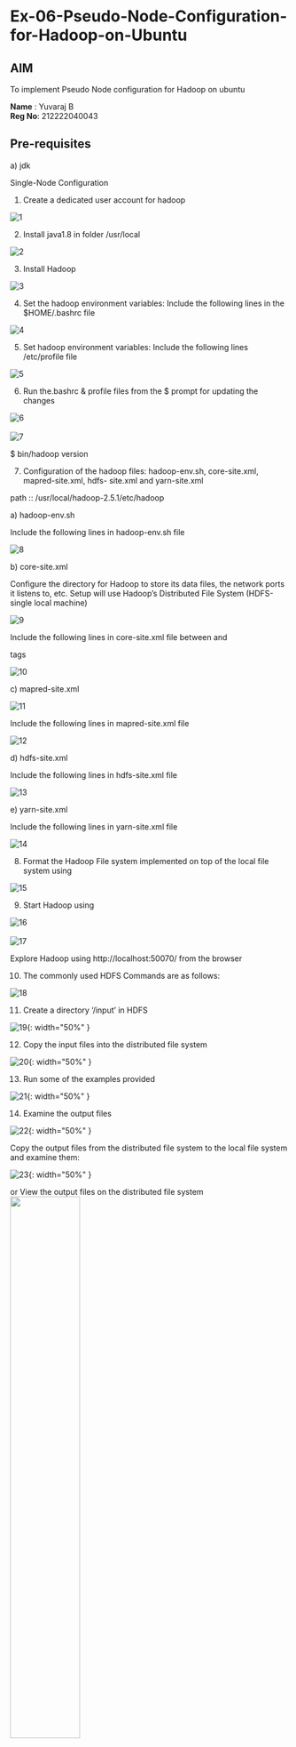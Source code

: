# Ex-06-Pseudo-Node-Configuration-for-Hadoop-on-Ubuntu

## AIM

To implement Pseudo Node configuration for Hadoop on ubuntu


**Name** : Yuvaraj B<br>
**Reg No**: 212222040043


## Pre-requisites

a) jdk

Single-Node Configuration

1.	Create a dedicated user account for hadoop

![1](https://github.com/user-attachments/assets/92c1e563-c5f1-47fb-b37b-7d5e12b31164)

2.	Install java1.8 in folder /usr/local

![2](https://github.com/user-attachments/assets/5ea2d3ed-90dc-445a-bf33-c11e3cfc34a3)

3.	Install Hadoop

![3](https://github.com/user-attachments/assets/ffda2502-c6a3-4fd3-8295-9f3dfc1ba252)

4.	Set the hadoop environment variables: Include the following lines in the
$HOME/.bashrc file

![4](https://github.com/user-attachments/assets/d1c52226-f8dd-4d3f-b745-6c1691b8d064)

5.	Set hadoop environment variables: Include the following lines /etc/profile file

![5](https://github.com/user-attachments/assets/696d8da4-a010-4538-8b2e-4bc1ab00960a)

6.	Run the.bashrc & profile files from the $ prompt for updating the changes


![6](https://github.com/user-attachments/assets/77f349a6-4631-449e-bb03-b77c0f3ce87a) <br>
<br>![7](https://github.com/user-attachments/assets/99438a71-e073-46b2-ba1e-3188d2956b80)

$ bin/hadoop version	


7.	Configuration of the hadoop files: hadoop-env.sh, core-site.xml, mapred-site.xml, hdfs- site.xml and yarn-site.xml


path ::	/usr/local/hadoop-2.5.1/etc/hadoop

a)	hadoop-env.sh

Include the following lines in hadoop-env.sh file

![8](https://github.com/user-attachments/assets/c1b537c1-19ba-49fa-b30a-6ad3560fa72a)

b)	core-site.xml

Configure the directory for Hadoop to store its data files, the network ports it listens to, etc. Setup will use Hadoop’s Distributed File System (HDFS-single local machine)

![9](https://github.com/user-attachments/assets/b54388b5-4e27-4ca9-b226-4ea8b993f5a0)
 
Include the following lines in core-site.xml file between <configuration> and

</configuration> tags

![10](https://github.com/user-attachments/assets/ac0c1344-a0ed-4ab3-83f1-3ca31d59205a)

c)	mapred-site.xml
 
![11](https://github.com/user-attachments/assets/4e182fa8-e530-4eec-9b40-53a0a14777a0)

Include the following lines in mapred-site.xml file
 
![12](https://github.com/user-attachments/assets/d7412a43-c500-440a-8367-ebb97f11a15a)

d)	hdfs-site.xml

Include the following lines in hdfs-site.xml file

![13](https://github.com/user-attachments/assets/47b39cbc-7e8e-4a4b-9707-02422070ecda)

e)	yarn-site.xml

Include the following lines in yarn-site.xml file

![14](https://github.com/user-attachments/assets/35243557-25be-4468-b1d1-4686a61a9397)

8.	Format the Hadoop File system implemented on top of the local file system using

![15](https://github.com/user-attachments/assets/710df2f1-12ef-42cc-982b-ad37e4cb01fb)

9.	Start Hadoop using

![16](https://github.com/user-attachments/assets/ff41bcda-3e9a-450e-bca8-bf8858207b39)<br>
<br>![17](https://github.com/user-attachments/assets/6012351c-93b9-4c43-b720-92e5d18728be)


Explore Hadoop using http://localhost:50070/ from the browser	
 
10.	The commonly used HDFS Commands are as follows:

![18](https://github.com/user-attachments/assets/df6d34e4-5229-4464-906c-66475a8f3989)

11.	Create a directory ‘/input’ in HDFS

![19](https://github.com/user-attachments/assets/079d266e-6302-478c-8108-7123f6305ddc){: width="50%" }

12.	Copy the input files into the distributed file system

![20](https://github.com/user-attachments/assets/1070e89c-92c6-4085-ad95-c25cb42db862){: width="50%" }

13.	Run some of the examples provided

![21](https://github.com/user-attachments/assets/9652e89c-c5aa-46cb-bcdc-c2781c80f339){: width="50%" }

14.	Examine the output files

![22](https://github.com/user-attachments/assets/accab9ce-79e8-4533-a16e-c0e1108b5f47){: width="50%" }

Copy the output files from the distributed file system to the local file system and examine them:

![23](https://github.com/user-attachments/assets/674e4f4b-0690-4fbb-839f-482c618f738c){: width="50%" }

or
View the output files on the distributed file system<br>
<img src="https://github.com/user-attachments/assets/4d69b5ba-c7d6-458d-a004-cb4296eaa228" width="50%" />


## Result:
Thus, the implementation of Pseudo Node configuration for Hadoop on ubuntu is successfully executed.
